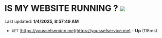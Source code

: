 # IS MY WEBSITE RUNNING ? [![](https://img.shields.io/static/v1?label=Sponsor&message=%E2%9D%A4&logo=GitHub&color=%23fe8e86)](https://github.com/sponsors/Youssef-Lehmam)

Last updated: **1/4/2025, 8:57:49 AM**

- `GET` [https://youssefservice.me](https://youssefservice.me) - **Up** (118ms)
